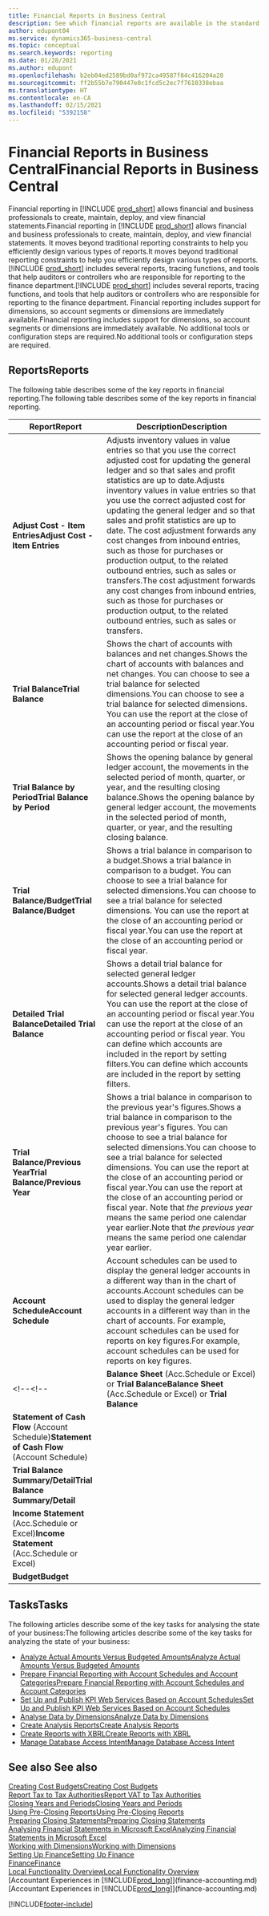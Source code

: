 ```yaml
---
title: Financial Reports in Business Central
description: See which financial reports are available in the standard version of Business Central so that you can keep track of your business.
author: edupont04
ms.service: dynamics365-business-central
ms.topic: conceptual
ms.search.keywords: reporting
ms.date: 01/28/2021
ms.author: edupont
ms.openlocfilehash: b2eb04ed2589bd0af972ca49587f84c416204a28
ms.sourcegitcommit: ff2b55b7e790447e0c1fcd5c2ec7f7610338ebaa
ms.translationtype: HT
ms.contentlocale: en-CA
ms.lasthandoff: 02/15/2021
ms.locfileid: "5392158"
---
```

# <a name="financial-reports-in-business-central"></a><span data-ttu-id="38792-103">Financial Reports in Business Central</span><span class="sxs-lookup"><span data-stu-id="38792-103">Financial Reports in Business Central</span></span>

<span data-ttu-id="38792-104">Financial reporting in [!INCLUDE [prod_short](includes/prod_short.md)] allows financial and business professionals to create, maintain, deploy, and view financial statements.</span><span class="sxs-lookup"><span data-stu-id="38792-104">Financial reporting in [!INCLUDE [prod_short](includes/prod_short.md)] allows financial and business professionals to create, maintain, deploy, and view financial statements.</span></span> <span data-ttu-id="38792-105">It moves beyond traditional reporting constraints to help you efficiently design various types of reports.</span><span class="sxs-lookup"><span data-stu-id="38792-105">It moves beyond traditional reporting constraints to help you efficiently design various types of reports.</span></span> <span data-ttu-id="38792-106">[!INCLUDE [prod_short](includes/prod_short.md)] includes several reports, tracing functions, and tools that help auditors or controllers who are responsible for reporting to the finance department.</span><span class="sxs-lookup"><span data-stu-id="38792-106">[!INCLUDE [prod_short](includes/prod_short.md)] includes several reports, tracing functions, and tools that help auditors or controllers who are responsible for reporting to the finance department.</span></span> <span data-ttu-id="38792-107">Financial reporting includes support for dimensions, so account segments or dimensions are immediately available.</span><span class="sxs-lookup"><span data-stu-id="38792-107">Financial reporting includes support for dimensions, so account segments or dimensions are immediately available.</span></span> <span data-ttu-id="38792-108">No additional tools or configuration steps are required.</span><span class="sxs-lookup"><span data-stu-id="38792-108">No additional tools or configuration steps are required.</span></span>  

## <a name="reports"></a><span data-ttu-id="38792-109">Reports</span><span class="sxs-lookup"><span data-stu-id="38792-109">Reports</span></span>

<span data-ttu-id="38792-110">The following table describes some of the key reports in financial reporting.</span><span class="sxs-lookup"><span data-stu-id="38792-110">The following table describes some of the key reports in financial reporting.</span></span>

|<span data-ttu-id="38792-111">Report</span><span class="sxs-lookup"><span data-stu-id="38792-111">Report</span></span> |<span data-ttu-id="38792-112">Description</span><span class="sxs-lookup"><span data-stu-id="38792-112">Description</span></span>  |
|---------|---------|
|<span data-ttu-id="38792-113">**Adjust Cost - Item Entries**</span><span class="sxs-lookup"><span data-stu-id="38792-113">**Adjust Cost - Item Entries**</span></span> | <span data-ttu-id="38792-114">Adjusts inventory values in value entries so that you use the correct adjusted cost for updating the general ledger and so that sales and profit statistics are up to date.</span><span class="sxs-lookup"><span data-stu-id="38792-114">Adjusts inventory values in value entries so that you use the correct adjusted cost for updating the general ledger and so that sales and profit statistics are up to date.</span></span> <span data-ttu-id="38792-115">The cost adjustment forwards any cost changes from inbound entries, such as those for purchases or production output, to the related outbound entries, such as sales or transfers.</span><span class="sxs-lookup"><span data-stu-id="38792-115">The cost adjustment forwards any cost changes from inbound entries, such as those for purchases or production output, to the related outbound entries, such as sales or transfers.</span></span>  |
|<span data-ttu-id="38792-116">**Trial Balance**</span><span class="sxs-lookup"><span data-stu-id="38792-116">**Trial Balance**</span></span>| <span data-ttu-id="38792-117">Shows the chart of accounts with balances and net changes.</span><span class="sxs-lookup"><span data-stu-id="38792-117">Shows the chart of accounts with balances and net changes.</span></span> <span data-ttu-id="38792-118">You can choose to see a trial balance for selected dimensions.</span><span class="sxs-lookup"><span data-stu-id="38792-118">You can choose to see a trial balance for selected dimensions.</span></span> <span data-ttu-id="38792-119">You can use the report at the close of an accounting period or fiscal year.</span><span class="sxs-lookup"><span data-stu-id="38792-119">You can use the report at the close of an accounting period or fiscal year.</span></span> |
|<span data-ttu-id="38792-120">**Trial Balance by Period**</span><span class="sxs-lookup"><span data-stu-id="38792-120">**Trial Balance by Period**</span></span>  | <span data-ttu-id="38792-121">Shows the opening balance by general ledger account, the movements in the selected period of month, quarter, or year, and the resulting closing balance.</span><span class="sxs-lookup"><span data-stu-id="38792-121">Shows the opening balance by general ledger account, the movements in the selected period of month, quarter, or year, and the resulting closing balance.</span></span>         |
|<span data-ttu-id="38792-122">**Trial Balance/Budget**</span><span class="sxs-lookup"><span data-stu-id="38792-122">**Trial Balance/Budget**</span></span> | <span data-ttu-id="38792-123">Shows a trial balance in comparison to a budget.</span><span class="sxs-lookup"><span data-stu-id="38792-123">Shows a trial balance in comparison to a budget.</span></span> <span data-ttu-id="38792-124">You can choose to see a trial balance for selected dimensions.</span><span class="sxs-lookup"><span data-stu-id="38792-124">You can choose to see a trial balance for selected dimensions.</span></span> <span data-ttu-id="38792-125">You can use the report at the close of an accounting period or fiscal year.</span><span class="sxs-lookup"><span data-stu-id="38792-125">You can use the report at the close of an accounting period or fiscal year.</span></span>        |
|<span data-ttu-id="38792-126">**Detailed Trial Balance**</span><span class="sxs-lookup"><span data-stu-id="38792-126">**Detailed Trial Balance**</span></span> |<span data-ttu-id="38792-127">Shows a detail trial balance for selected general ledger accounts.</span><span class="sxs-lookup"><span data-stu-id="38792-127">Shows a detail trial balance for selected general ledger accounts.</span></span> <span data-ttu-id="38792-128">You can use the report at the close of an accounting period or fiscal year.</span><span class="sxs-lookup"><span data-stu-id="38792-128">You can use the report at the close of an accounting period or fiscal year.</span></span> <span data-ttu-id="38792-129">You can define which accounts are included in the report by setting filters.</span><span class="sxs-lookup"><span data-stu-id="38792-129">You can define which accounts are included in the report by setting filters.</span></span>         |
|<span data-ttu-id="38792-130">**Trial Balance/Previous Year**</span><span class="sxs-lookup"><span data-stu-id="38792-130">**Trial Balance/Previous Year**</span></span>|<span data-ttu-id="38792-131">Shows a trial balance in comparison to the previous year's figures.</span><span class="sxs-lookup"><span data-stu-id="38792-131">Shows a trial balance in comparison to the previous year's figures.</span></span> <span data-ttu-id="38792-132">You can choose to see a trial balance for selected dimensions.</span><span class="sxs-lookup"><span data-stu-id="38792-132">You can choose to see a trial balance for selected dimensions.</span></span> <span data-ttu-id="38792-133">You can use the report at the close of an accounting period or fiscal year.</span><span class="sxs-lookup"><span data-stu-id="38792-133">You can use the report at the close of an accounting period or fiscal year.</span></span> <span data-ttu-id="38792-134">Note that *the previous year* means the same period one calendar year earlier.</span><span class="sxs-lookup"><span data-stu-id="38792-134">Note that *the previous year* means the same period one calendar year earlier.</span></span>|
|<span data-ttu-id="38792-135">**Account Schedule**</span><span class="sxs-lookup"><span data-stu-id="38792-135">**Account Schedule**</span></span>|<span data-ttu-id="38792-136">Account schedules can be used to display the general ledger accounts in a different way than in the chart of accounts.</span><span class="sxs-lookup"><span data-stu-id="38792-136">Account schedules can be used to display the general ledger accounts in a different way than in the chart of accounts.</span></span> <span data-ttu-id="38792-137">For example, account schedules can be used for reports on key figures.</span><span class="sxs-lookup"><span data-stu-id="38792-137">For example, account schedules can be used for reports on key figures.</span></span>|
<span data-ttu-id="38792-138"><!--</span><span class="sxs-lookup"><span data-stu-id="38792-138"><!--</span></span>|<span data-ttu-id="38792-139">**Balance Sheet** (Acc.Schedule or Excel) or **Trial Balance**</span><span class="sxs-lookup"><span data-stu-id="38792-139">**Balance Sheet** (Acc.Schedule or Excel) or **Trial Balance**</span></span> |         |
|<span data-ttu-id="38792-140">**Statement of Cash Flow** (Account Schedule)</span><span class="sxs-lookup"><span data-stu-id="38792-140">**Statement of Cash Flow** (Account Schedule)</span></span> |         |
|<span data-ttu-id="38792-141">**Trial Balance Summary/Detail**</span><span class="sxs-lookup"><span data-stu-id="38792-141">**Trial Balance Summary/Detail**</span></span> |         |
|<span data-ttu-id="38792-142">**Income Statement** (Acc.Schedule or Excel)</span><span class="sxs-lookup"><span data-stu-id="38792-142">**Income Statement** (Acc.Schedule or Excel)</span></span>||
|<span data-ttu-id="38792-143">**Budget**</span><span class="sxs-lookup"><span data-stu-id="38792-143">**Budget**</span></span> ||-->

## <a name="tasks"></a><span data-ttu-id="38792-144">Tasks</span><span class="sxs-lookup"><span data-stu-id="38792-144">Tasks</span></span>

<span data-ttu-id="38792-145">The following articles describe some of the key tasks for analysing the state of your business:</span><span class="sxs-lookup"><span data-stu-id="38792-145">The following articles describe some of the key tasks for analyzing the state of your business:</span></span>

* [<span data-ttu-id="38792-146">Analyze Actual Amounts Versus Budgeted Amounts</span><span class="sxs-lookup"><span data-stu-id="38792-146">Analyze Actual Amounts Versus Budgeted Amounts</span></span>](bi-how-analyze-actual-versus-budget.md)  
* [<span data-ttu-id="38792-147">Prepare Financial Reporting with Account Schedules and Account Categories</span><span class="sxs-lookup"><span data-stu-id="38792-147">Prepare Financial Reporting with Account Schedules and Account Categories</span></span>](bi-how-work-account-schedule.md)  
* [<span data-ttu-id="38792-148">Set Up and Publish KPI Web Services Based on Account Schedules</span><span class="sxs-lookup"><span data-stu-id="38792-148">Set Up and Publish KPI Web Services Based on Account Schedules</span></span>](bi-how-to-set-up-and-publish-kpi-web-services-based-on-account-schedules.md)  
* [<span data-ttu-id="38792-149">Analyse Data by Dimensions</span><span class="sxs-lookup"><span data-stu-id="38792-149">Analyze Data by Dimensions</span></span>](bi-how-analyze-data-dimension.md)  
* [<span data-ttu-id="38792-150">Create Analysis Reports</span><span class="sxs-lookup"><span data-stu-id="38792-150">Create Analysis Reports</span></span>](bi-how-create-analysis-views-reports.md)  
* [<span data-ttu-id="38792-151">Create Reports with XBRL</span><span class="sxs-lookup"><span data-stu-id="38792-151">Create Reports with XBRL</span></span>](bi-create-reports-with-xbrl.md)  
* [<span data-ttu-id="38792-152">Manage Database Access Intent</span><span class="sxs-lookup"><span data-stu-id="38792-152">Manage Database Access Intent</span></span>](admin-data-access-intent.md)  

## <a name="see-also"></a><span data-ttu-id="38792-153">See also </span><span class="sxs-lookup"><span data-stu-id="38792-153">See also</span></span>

[<span data-ttu-id="38792-154">Creating Cost Budgets</span><span class="sxs-lookup"><span data-stu-id="38792-154">Creating Cost Budgets</span></span>](finance-create-cost-budgets.md)  
[<span data-ttu-id="38792-155">Report Tax to Tax Authorities</span><span class="sxs-lookup"><span data-stu-id="38792-155">Report VAT to Tax Authorities</span></span>](finance-how-report-vat.md)  
[<span data-ttu-id="38792-156">Closing Years and Periods</span><span class="sxs-lookup"><span data-stu-id="38792-156">Closing Years and Periods</span></span>](year-close-years-periods.md)  
[<span data-ttu-id="38792-157">Using Pre-Closing Reports</span><span class="sxs-lookup"><span data-stu-id="38792-157">Using Pre-Closing Reports</span></span>](year-prepare-preclose-reports.md)  
[<span data-ttu-id="38792-158">Preparing Closing Statements</span><span class="sxs-lookup"><span data-stu-id="38792-158">Preparing Closing Statements</span></span>](year-prepare-close-statement.md)  
[<span data-ttu-id="38792-159">Analysing Financial Statements in Microsoft Excel</span><span class="sxs-lookup"><span data-stu-id="38792-159">Analyzing Financial Statements in Microsoft Excel</span></span>](finance-analyze-excel.md)  
[<span data-ttu-id="38792-160">Working with Dimensions</span><span class="sxs-lookup"><span data-stu-id="38792-160">Working with Dimensions</span></span>](finance-dimensions.md)  
[<span data-ttu-id="38792-161">Setting Up Finance</span><span class="sxs-lookup"><span data-stu-id="38792-161">Setting Up Finance</span></span>](finance-setup-finance.md)  
[<span data-ttu-id="38792-162">Finance</span><span class="sxs-lookup"><span data-stu-id="38792-162">Finance</span></span>](finance.md)  
[<span data-ttu-id="38792-163">Local Functionality Overview</span><span class="sxs-lookup"><span data-stu-id="38792-163">Local Functionality Overview</span></span>](about-localization.md)  
<span data-ttu-id="38792-164">[Accountant Experiences in [!INCLUDE[prod_long](includes/prod_long.md)]](finance-accounting.md)</span><span class="sxs-lookup"><span data-stu-id="38792-164">[Accountant Experiences in [!INCLUDE[prod_long](includes/prod_long.md)]](finance-accounting.md)</span></span>  


[!INCLUDE[footer-include](includes/footer-banner.md)]